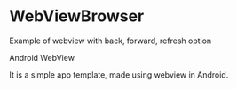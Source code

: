 # WebViewBrowser
Example of webview with back, forward, refresh option

Android WebView.

It is a simple app template, made using webview in Android.
